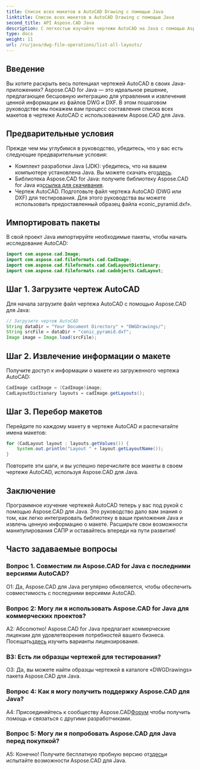 ```yaml
---
title: Список всех макетов в AutoCAD Drawing с помощью Java
linktitle: Список всех макетов в AutoCAD Drawing с помощью Java
second_title: API Aspose.CAD Java
description: С легкостью изучайте чертежи AutoCAD на Java с помощью Aspose.CAD. Перечислите все раскладки, извлеките ценную информацию. Загрузите сейчас для полной интеграции!
type: docs
weight: 11
url: /ru/java/dwg-file-operations/list-all-layouts/
---
```

## Введение

Вы хотите раскрыть весь потенциал чертежей AutoCAD в своих Java-приложениях? Aspose.CAD for Java — это идеальное решение, предлагающее бесшовную интеграцию для управления и извлечения ценной информации из файлов DWG и DXF. В этом пошаговом руководстве мы покажем вам процесс составления списка всех макетов в чертеже AutoCAD с использованием Aspose.CAD для Java.

## Предварительные условия

Прежде чем мы углубимся в руководство, убедитесь, что у вас есть следующие предварительные условия:
- Комплект разработки Java (JDK): убедитесь, что на вашем компьютере установлена Java. Вы можете скачать его[здесь](https://www.oracle.com/java/technologies/javase-downloads.html).
-  Библиотека Aspose.CAD for Java: получите библиотеку Aspose.CAD for Java из[ссылка для скачивания](https://releases.aspose.com/cad/java/).
- Чертеж AutoCAD. Подготовьте файл чертежа AutoCAD (DWG или DXF) для тестирования. Для этого руководства вы можете использовать предоставленный образец файла «conic_pyramid.dxf».

## Импортировать пакеты

В свой проект Java импортируйте необходимые пакеты, чтобы начать исследование AutoCAD:

```java
import com.aspose.cad.Image;
import com.aspose.cad.fileformats.cad.CadImage;
import com.aspose.cad.fileformats.cad.CadLayoutDictionary;
import com.aspose.cad.fileformats.cad.cadobjects.CadLayout;
```

## Шаг 1. Загрузите чертеж AutoCAD

Для начала загрузите файл чертежа AutoCAD с помощью Aspose.CAD для Java:

```java
// Загрузите чертеж AutoCAD
String dataDir = "Your Document Directory" + "DWGDrawings/";
String srcFile = dataDir + "conic_pyramid.dxf";
Image image = Image.load(srcFile);
```

## Шаг 2. Извлечение информации о макете

Получите доступ к информации о макете из загруженного чертежа AutoCAD:

```java
CadImage cadImage = (CadImage)image;
CadLayoutDictionary layouts = cadImage.getLayouts();
```

## Шаг 3. Перебор макетов

Перейдите по каждому макету в чертеже AutoCAD и распечатайте имена макетов:

```java
for (CadLayout layout : layouts.getValues()) {
    System.out.println("Layout " + layout.getLayoutName());
}
```

Повторите эти шаги, и вы успешно перечислите все макеты в своем чертеже AutoCAD, используя Aspose.CAD для Java.

## Заключение

Программное изучение чертежей AutoCAD теперь у вас под рукой с помощью Aspose.CAD для Java. Это руководство дало вам знания о том, как легко интегрировать библиотеку в ваши приложения Java и извлечь ценную информацию о макете. Расширьте свои возможности манипулирования САПР и оставайтесь впереди на пути развития!

## Часто задаваемые вопросы

### Вопрос 1. Совместим ли Aspose.CAD for Java с последними версиями AutoCAD?

О1: Да, Aspose.CAD для Java регулярно обновляется, чтобы обеспечить совместимость с последними версиями AutoCAD.

### Вопрос 2: Могу ли я использовать Aspose.CAD for Java для коммерческих проектов?

 А2: Абсолютно! Aspose.CAD for Java предлагает коммерческие лицензии для удовлетворения потребностей вашего бизнеса. Посещать[здесь](https://purchase.aspose.com/buy) изучить варианты лицензирования.

### В3: Есть ли образцы чертежей для тестирования?

О3: Да, вы можете найти образцы чертежей в каталоге «DWGDrawings» пакета Aspose.CAD для Java.

### Вопрос 4: Как я могу получить поддержку Aspose.CAD для Java?

 A4: Присоединяйтесь к сообществу Aspose.CAD[Форум](https://forum.aspose.com/c/cad/19) чтобы получить помощь и связаться с другими разработчиками.

### Вопрос 5: Могу ли я попробовать Aspose.CAD для Java перед покупкой?

 А5: Конечно! Получите бесплатную пробную версию от[здесь](https://releases.aspose.com/)и испытайте возможности Aspose.CAD для Java.